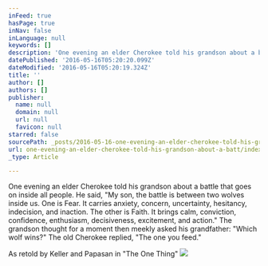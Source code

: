 ```yaml
---
inFeed: true
hasPage: true
inNav: false
inLanguage: null
keywords: []
description: 'One evening an elder Cherokee told his grandson about a battle that goes on inside all people. He said, "My son, the battle is between two wolves inside us. One is Fear. It carries anxiety, concern, uncertainty, hesitancy, indecision, and inaction. The other is Faith. It brings calm, conviction, confidence, enthusiasm, decisiveness, excitement, and action." The grandson thought for a moment then meekly asked his grandfather: "Which wolf wins?" The old Cherokee replied, "The one you feed."'
datePublished: '2016-05-16T05:20:20.099Z'
dateModified: '2016-05-16T05:20:19.324Z'
title: ''
author: []
authors: []
publisher:
  name: null
  domain: null
  url: null
  favicon: null
starred: false
sourcePath: _posts/2016-05-16-one-evening-an-elder-cherokee-told-his-grandson-about-a-batt.md
url: one-evening-an-elder-cherokee-told-his-grandson-about-a-batt/index.html
_type: Article

---
```

One evening an elder Cherokee told his grandson about a battle that goes on inside all people. He said, "My son, the battle is between two wolves inside us. One is Fear. It carries anxiety, concern, uncertainty, hesitancy, indecision, and inaction. The other is Faith. It brings calm, conviction, confidence, enthusiasm, decisiveness, excitement, and action." The grandson thought for a moment then meekly asked his grandfather: "Which wolf wins?" The old Cherokee replied, "The one you feed."

As retold by Keller and Papasan in "The One Thing"
![](https://the-grid-user-content.s3-us-west-2.amazonaws.com/4e6c4fa4-c9d1-4b3b-ae24-a12516a3b363.jpg)